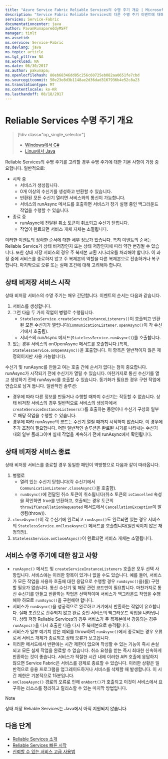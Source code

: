 ```yaml
---
title: "Azure Service Fabric Reliable Services의 수명 주기 개요 | Microsoft Docs"
description: "Service Fabric Reliable Services의 다른 수명 주기 이벤트에 대해 알아보기"
services: Service-Fabric
documentationcenter: java
author: PavanKunapareddyMSFT
manager: timlt
ms.assetid: 
ms.service: Service-Fabric
ms.devlang: java
ms.topic: article
ms.tgt_pltfrm: NA
ms.workload: NA
ms.date: 06/30/2017
ms.author: pakunapa;
ms.openlocfilehash: 80eb68346dd05c256c60725eb082aa0651fe7cbd
ms.sourcegitcommit: 50e23e8d3b1148ae2d36dad3167936b4e52c8a23
ms.translationtype: MT
ms.contentlocale: ko-KR
ms.lasthandoff: 08/18/2017
---
```

# <a name="reliable-services-lifecycle-overview"></a>Reliable Services 수명 주기 개요
> [!div class="op_single_selector"]
> * [Windows에서 C#](service-fabric-reliable-services-lifecycle.md)
> * [Linux에서 Java](service-fabric-reliable-services-lifecycle-java.md)
>
>

Reliable Services의 수명 주기를 고려할 경우 수명 주기에 대한 기본 사항이 가장 중요합니다. 일반적으로:

* 시작 중
  * 서비스가 생성됩니다.
  * 0개 이상의 수신기를 생성하고 반환할 수 있습니다.
  * 반환된 모든 수신기 열리면 서비스와의 통신이 가능합니다.
  * 서비스의 runAsync 메서드를 호출하면 서비스가 장기 실행 중인 백그라운드 작업을 수행할 수 있습니다.
* 종료 중
  * runAsync에 전달된 취소 토큰이 취소되고 수신기 닫힙니다.
  * 작업이 완료되면 서비스 개체 자체는 소멸됩니다.

이러한 이벤트의 정확한 순서에 대한 세부 정보가 있습니다. 특히 이벤트의 순서는 Reliable Service가 상태 비저장인지 또는 상태 저장인지에 따라 약간 변경될 수 있습니다. 또한 상태 저장 서비스의 경우 주 복제본 교환 시나리오를 처리해야 합니다. 이 과정 중에 서비스를 종료하지 않고 주 복제본의 역할을 다른 복제본으로 전송하거나 복구합니다. 마지막으로 오류 또는 실패 조건에 대해 고려해야 합니다.

## <a name="stateless-service-startup"></a>상태 비저장 서비스 시작
상태 비저장 서비스의 수명 주기는 매우 간단합니다. 이벤트의 순서는 다음과 같습니다.

1. 서비스를 생성합니다.
2. 그런 다음 두 가지 작업이 병렬로 수행됩니다.
    - `StatelessService.createServiceInstanceListeners()`이 호출되고 반환된 모든 수신기가 열립니다(`CommunicationListener.openAsync()`이 각 수신기에서 호출됨).
    - 서비스의 runAsync 메서드(`StatelessService.runAsync()`)를 호출합니다.
3. 있는 경우 서비스의 onOpenAsync 메서드를 호출합니다.(특히, `StatelessService.onOpenAsync()`을 호출합니다. 이 항목은 일반적이지 않은 재정의이지만 사용 가능합니다).

수신기 및 runAsync를 만들고 여는 호출 간에 순서가 없다는 점이 중요합니다. runAsync가 시작되기 전에 수신기가 열릴 수 있습니다. 마찬가지로 통신 수신기를 열고 생성하기 전에 runAsync를 호출할 수 있습니다. 동기화가 필요한 경우 구현 작업에 연습으로 남겨 둡니다. 일반적인 솔루션:

* 경우에 따라 다른 정보를 만들거나 수행할 때까지 수신기는 작동할 수 없습니다. 상태 비저장 서비스의 경우 일반적으로 서비스의 생성자에서 `createServiceInstanceListeners()`를 호출하는 동안이나 수신기 구성의 일부로 해당 작업을 수행할 수 있습니다.
* 경우에 따라 runAsync의 코드는 수신기 열릴 때까지 시작하지 않습니다. 이 경우에 추가 조정이 필요합니다. 어떤 일반적인 솔루션은 완료된 시기를 나타내는 수신기 내의 일부 플래그이며 실제 작업을 계속하기 전에 runAsync에서 확인됩니다.

## <a name="stateless-service-shutdown"></a>상태 비저장 서비스 종료
상태 비저장 서비스를 종료할 경우 동일한 패턴이 역방향으로 다음과 같이 따라옵니다.

1. 병렬로
    - 열려 있는 수신기 닫힙니다(각 수신기에서 `CommunicationListener.closeAsync()`을 호출함).
    - `runAsync()`에 전달된 취소 토큰이 취소됩니다(취소 토큰의 `isCancelled` 속성을 확인하면 true를 반환하고, 호출되는 경우 토큰의 `throwIfCancellationRequested` 메서드에서 `CancellationException`이 발생됨(throw)).
2. `closeAsync()`이 각 수신기에 완료되고 `runAsync()`도 완료되면 있는 경우 서비스의 `StatelessService.onCloseAsync()` 메서드를 호출합니다(일반적이지 않은 재정의임).
3. `StatelessService.onCloseAsync()`이 완료되면 서비스 개체는 소멸됩니다.

## <a name="notes-on-service-lifecycle"></a>서비스 수명 주기에 대한 참고 사항
* `runAsync()` 메서드 및 `createServiceInstanceListeners` 호출은 모두 선택 사항입니다. 서비스에는 이러한 항목이 있거나 없을 수도 있습니다. 예를 들어, 서비스가 모든 작업을 사용자 호출에 대한 응답으로 수행할 경우 `runAsync()`을(를) 구현할 필요가 없습니다. 통신 수신기 및 해당 관련 코드만이 필요합니다. 마찬가지로 통신 수신기를 만들고 반환하는 작업은 선택적이며 서비스가 백그라운드 작업을 수행해야 하므로 `runAsync()`을 구현해야 합니다.
* 서비스가 `runAsync()`을 성공적으로 완료하고 거기에서 반환하는 작업이 유효합니다. 실패 조건으로 간주되지 않고 완료 중인 서비스의 백그라운드 작업을 나타냅니다. 상태 저장 Reliable Services의 경우 서비스가 주 복제본에서 강등되는 경우 `runAsync()`을 다시 호출한 다음 다시 주 복제본으로 승격됩니다.
* 서비스가 일부 예기치 않은 예외를 throw하여 `runAsync()`에서 종료되는 경우 오류로서 서비스 개체가 종료되고 상태 오류가 보고됩니다.
* 이러한 메서드에서 반환에는 시간 제한이 없으며 작성할 수 있는 기능이 즉시 손실되고 모든 실제 작업을 완료할 수 없습니다. 취소 요청을 받는 즉시 최대한 신속하게 반환하는 것이 좋습니다. 서비스가 적절한 시간 내에 이러한 API 호출에 응답하지 않으면 Service Fabric은 서비스를 강제로 종료할 수 있습니다. 이러한 상황은 일반적으로 응용 프로그램을 업그레이드하거나 서비스를 삭제할 때 발생합니다. 이 시간 제한은 기본적으로 15분입니다.
* `onCloseAsync()` 경로의 오류로 인해 `onAbort()`가 호출되고 이것이 서비스에서 요구하는 리소스를 정리하고 릴리스할 수 있는 마지막 방법입니다.

> [!NOTE]
> 상태 저장 Reliable Services는 Java에서 아직 지원되지 않습니다.
>
>

## <a name="next-steps"></a>다음 단계
* [Reliable Services 소개](service-fabric-reliable-services-introduction.md)
* [Reliable Services 빠른 시작](service-fabric-reliable-services-quick-start.md)
* [신뢰할 수 있는 서비스 고급 사용법](service-fabric-reliable-services-advanced-usage.md)
